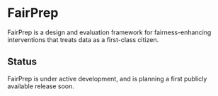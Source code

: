 # FairPrep
FairPrep is a design and evaluation framework for fairness-enhancing interventions that treats data as a first-class citizen.

## Status

FairPrep is under active development, and is planning a first publicly available release soon.
